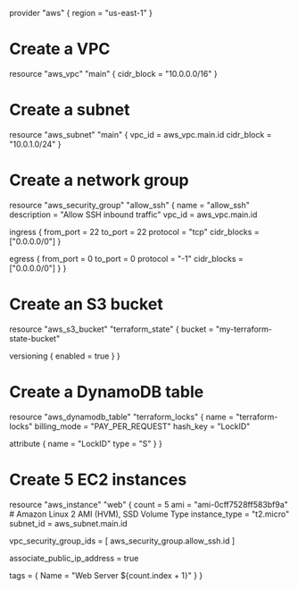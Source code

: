 provider "aws" {
  region = "us-east-1"
}

# Create a VPC
resource "aws_vpc" "main" {
  cidr_block = "10.0.0.0/16"
}

# Create a subnet
resource "aws_subnet" "main" {
  vpc_id     = aws_vpc.main.id
  cidr_block = "10.0.1.0/24"
}

# Create a network group
resource "aws_security_group" "allow_ssh" {
  name        = "allow_ssh"
  description = "Allow SSH inbound traffic"
  vpc_id      = aws_vpc.main.id

  ingress {
    from_port   = 22
    to_port     = 22
    protocol    = "tcp"
    cidr_blocks = ["0.0.0.0/0"]
  }

  egress {
    from_port       = 0
    to_port         = 0
    protocol        = "-1"
    cidr_blocks     = ["0.0.0.0/0"]
  }
}

# Create an S3 bucket
resource "aws_s3_bucket" "terraform_state" {
  bucket = "my-terraform-state-bucket"

  versioning {
    enabled = true
  }
}

# Create a DynamoDB table
resource "aws_dynamodb_table" "terraform_locks" {
  name           = "terraform-locks"
  billing_mode   = "PAY_PER_REQUEST"
  hash_key       = "LockID"

  attribute {
    name = "LockID"
    type = "S"
  }
}

# Create 5 EC2 instances
resource "aws_instance" "web" {
  count         = 5
  ami           = "ami-0cff7528ff583bf9a" # Amazon Linux 2 AMI (HVM), SSD Volume Type
  instance_type = "t2.micro"
  subnet_id     = aws_subnet.main.id

  vpc_security_group_ids = [
    aws_security_group.allow_ssh.id
  ]

  associate_public_ip_address = true

  tags = {
    Name = "Web Server ${count.index + 1}"
  }
}
